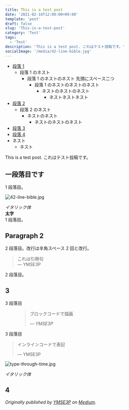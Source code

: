```yaml
---
title: This is a test post
date: '2021-02-14T12:00:00+09:00'
template: 'post'
draft: false
slug: 'This-is-a-test-post'
category: 'Test'
tags:
  - 'Test'
description: 'This is a test post. これはテスト投稿です。'
socialImage: '/media/42-line-bible.jpg'
---
```


- [段落 1](#一段落目です)
  - 段落 1 のネスト
    - 段落 1 のネストのネスト 先頭にスペース二つ
      - 段落 1 のネストのネストのネスト
        - ネストのネストのネスト
          - ネストネストネスト
- [段落 2](#paragraph-2)
  - 段落 2 のネスト
    - ネストのネスト
      - ネストのネストのネスト
- [段落 3](#3)
- [段落 4](#4)
- ネスト
  - ネスト

This is a test post. これはテスト投稿です。

## 一段落目です

1 段落目。

![42-line-bible.jpg](/media/42-line-bible.jpg)

_イタリック体_  
**太字**  
1 段落目。

## Paragraph 2

2 段落目。改行は半角スペース 2 回と改行。

> これは引用句  
> — YMSE3P

2 段落目。

## 3

3 段落目

<figure>
	<blockquote>
		<p>ブロックコードで描画</p>
		<footer>
			<cite>— YMSE3P</cite>
		</footer>
	</blockquote>
</figure>

3 段落目

> インラインコードで表記
>
> — YMSE3P

![type-through-time.jpg](/media/type-through-time.jpg)

_イタリック体_

## 4

_Originally published by [YMSE3P](https://www.ymse3p-blog.com) on [Medium](https://medium.com/)._
